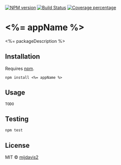 [![NPM version][npm-image]][npm-url] 
[![Build Status][travis-image]][travis-url] 
[![Coverage percentage][coveralls-image]][coveralls-url]
 
[comment]: # ([![Codacy Badge][codacy-image]][codacy-url])

# <%= appName %>

<%= packageDescription %>

## Installation

Requires [npm](https://www.npmjs.com/).

```
npm install <%= appName %>
```

## Usage

```
TODO
```

## Testing

``` 
npm test
```

## License

MIT © [mijdavis2](http://mdavis.io)


[npm-image]: https://badge.fury.io/js/generator-generator-md.svg
[npm-url]: https://npmjs.org/package/generator-generator-md
[travis-image]: https://travis-ci.org/mijdavis2/generator-generator-md.svg?branch=master
[travis-url]: https://travis-ci.org/mijdavis2/generator-generator-md
[coveralls-image]: https://coveralls.io/repos/mijdavis2/generator-generator-md/badge.svg
[coveralls-url]: https://coveralls.io/r/mijdavis2/generator-generator-md
[comment]: # ([codacy-image]: https://api.codacy.com/project/badge/Grade/#)
[codacy-url]: https://www.codacy.com/app/mijdavis2/generator-generator-md?utm_source=github.com&amp;utm_medium=referral&amp;utm_content=mijdavis2/generator-generator-md&amp;utm_campaign=Badge_Grade
[npm-info-image]: https://nodei.co/npm/generator-generator-md.png?downloads=true&downloadRank=true&stars=true
[npm-info-url]: https://nodei.co/npm/generator-generator-md/
